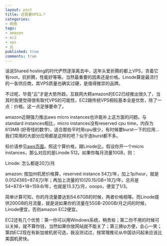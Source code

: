 ```yaml
---
layout: post
title: 还需要VPS么？
categories:
- 网络
tags:
- amazon
- ec2
- vps
- 云
published: true
comments: true
---
```

话说Shared hosting的时代俨然逐渐离去中，这年头爱折腾的都上VPS，贪着它有root，抗折腾，性能好等等。当然最重要的因素还是价格。Linode算是最流行的一各供应商，其VPS质量也确实过硬，是值得推崇的品牌。

不过呢，毕竟“云”才是大势所趋，互联网大鳄amazon的EC2已经推出很久了，当其时我便觉得很有取代VPS的可能性，EC2跟传统VPS相较基本全是优势，除了一点：价格。这一点足够要命了。

amazon近期强力推出aws micro instances也许能补上这方面的问题。与standard instances相比，micro instances没有reserved cpu time，内存为613MB (好奇怪的数字)，适合那些平时用cpu很少，有时候要burst一下的应用...我们常用的大部分应用都是这样的吧？似乎连burst都不多。

标价请参见[aws页面](http://aws.amazon.com/ec2/)。照这个算价格，跟Linode比，假设你开一个micro instances，那么对应的是Linode 512。如果你每月流量10GB，则：

Linode: 怎么都是20刀/月

amazon: 按加州机房价格算，reserved instance 54刀/年，加上1p/hour，就是0.01*24*365=87.6刀/年；再加上流量的10*12*0.15/GB=18刀/年，总共是54+87.6+18=159.6/年，也就是13.3刀/月，ooops，便宜了1/3。

简单计算可知，你的月流量要达到54.67GB的时候，两者价格相等。而Linode提供200GB的月流量，就是说如果你的流量在55GB-200GB/月之间的时候，Linode便宜，否则amazon EC2便宜。

EC2还有几个优势：第一你可以用Windows系统，稍贵些；第二你不用的时候可以关掉，就不算你钱，当然如果你放网站就不能关了；第三换ip方便，会心一笑；第四EC2现在有新加坡机房可选，我没测试过，按常理推论从中国访问起来应该比美国机房快。
